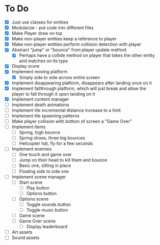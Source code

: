 # To Do

- [x] Just use classes for entities
- [x] Modularize - put code into different files
- [x] Make Player draw on top
- [x] Make non-player entities keep a reference to player
- [x] Make non-player entities perform collision detection with player
- [x] Abstract "jump" or "bounce" from player update method
	- [x] Perhaps have a collide method on player that takes the other entity and matches on its type
- [x] Display score
- [x] Implement moving platform
	- [x] Simply side to side across entire screen
- [x] Implement disappearing platform, disappears after landing once on it
- [x] Implement fallthrough platform, which will just break and allow the player to fall through it upon landing on it
- [x] Implement content manager
- [ ] Implement death animations
- [ ] Implement tile incremental distance increase to a limit
- [ ] Implement tile spawning patterns
- [ ] Make player collision with bottom of screen a "Game Over"
- [ ] Implement items
	- [ ] Spring, high bounce
	- [ ] Spring shoes, three big bounces
	- [ ] Helicopter hat, fly for a few seconds
- [ ] Implement enemies
	- [ ] One touch and game over
	- [ ] Jump on their head to kill them and bounce
	- [ ] Basic one, sitting in place
	- [ ] Floating side to side one
- [ ] Implement scene manager
	- [ ] Start scene
		- [ ] Play button
		- [ ] Options button
	- [ ] Options scene
		- [ ] Toggle sounds button
		- [ ] Toggle music button
	- [ ] Game scene
	- [ ] Game Over scene
		- [ ] Display leaderboard
- [ ] Art assets
- [ ] Sound assets
